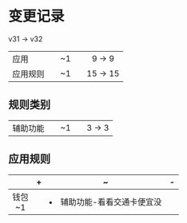 # 变更记录

v31 -> v32

||||||
|-|:-:|:-:|:-:|:-:|
|应用||~1||9 -> 9|
|应用规则||~1||15 -> 15|

## 规则类别

||||||
|-|:-:|:-:|:-:|:-:|
|辅助功能||~1||3 -> 3|

## 应用规则

||+|~|-|
|:-:|-|-|-|
|钱包<br>~1||<li>辅助功能-看看交通卡便宜没||
